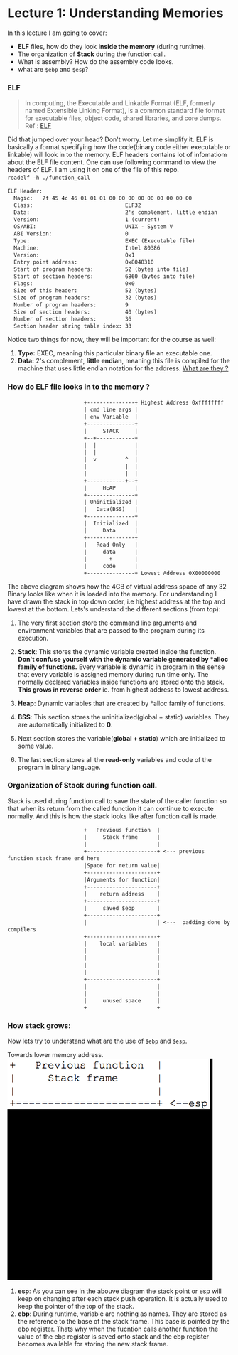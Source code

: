 # Lecture 1: Understanding Memories
In this lecture I am going to cover:
* **ELF** files, how do they look **inside the memory** (during runtime).
* The organization of **Stack** during the function call.
* What is assembly? How do the assembly code looks.
* what are `$ebp` and `$esp`?

### ELF
> In computing, the Executable and Linkable Format (ELF, formerly named Extensible Linking Format), is a common standard file format for executable files, object code, shared libraries, and core dumps.
Ref : [ELF](https://en.wikipedia.org/wiki/Executable_and_Linkable_Format)

Did that jumped over your head? Don't worry. Let me simplify it.
ELF is basically a format specifying how the code(binary code either executable or linkable) will look in to the memory. ELF headers contains lot of infomatiom about the ELF file content. One can use following command to view the headers of ELF. I am using it on one of the file of this repo.  
`readelf -h ./function_call`
```
ELF Header:
  Magic:   7f 45 4c 46 01 01 01 00 00 00 00 00 00 00 00 00
  Class:                             ELF32
  Data:                              2's complement, little endian
  Version:                           1 (current)
  OS/ABI:                            UNIX - System V
  ABI Version:                       0
  Type:                              EXEC (Executable file)
  Machine:                           Intel 80386
  Version:                           0x1
  Entry point address:               0x8048310
  Start of program headers:          52 (bytes into file)
  Start of section headers:          6860 (bytes into file)
  Flags:                             0x0
  Size of this header:               52 (bytes)
  Size of program headers:           32 (bytes)
  Number of program headers:         9
  Size of section headers:           40 (bytes)
  Number of section headers:         36
  Section header string table index: 33
```
Notice two things for now, they will be important for the course as well:
1. **Type:** EXEC, meaning this particular binary file an executable one.
2. **Data:** 2's complement, **little endian**, meaning this file is compiled
for the machine that uses little endian notation for the address. [What are they ?](https://en.wikipedia.org/wiki/Endianness)

### How do ELF file looks in to the memory ?
```
                        +---------------+ Highest Address 0xffffffff
                        | cmd line args |
                        | env Variable  |
                        +---------------+
                        |     STACK     |
                        +--+------------+
                        |  |            |
                        |  |            |
                        |  v         ^  |
                        |            |  |
                        |            |  |
                        +------------+--+
                        |     HEAP      |
                        +---------------+
                        | Uninitialized |
                        |   Data(BSS)   |
                        +---------------+
                        |  Initialized  |
                        |     Data      |
                        +---------------+
                        |   Read Only   |
                        |     data      |
                        |       +       |
                        |     code      |
                        +---------------+ Lowest Address 0X00000000
```
The above diagram shows how the 4GB of virtual address space of any 32 Binary
looks like when it is loaded into the memory. For understanding I have drawn the
stack in top down order, i.e highest address at the top and lowest at the
bottom.
Lets's understand the different sections (from top):
1. The very first section store the command line arguments and environment
variables that are passed to the program during its execution.

2. **Stack**: This stores the dynamic variable created inside the function.
**Don't confuse yourself with the dynamic variable generated by \*alloc family
of functions.** Every variable is dynamic in program in the sense that every
variable is assigned memory during run time only. The normally declared variables
inside functions are stored onto the stack. **This grows in reverse order** ie.
from highest address to lowest address.

3. **Heap**: Dynamic variables that are created by \*alloc family of functions.

4. **BSS**: This section stores the uninitialized(global + static) variables.
They are automatically initialized to **0**.

5. Next section stores the variable(**global + static**) which are initialized
to some value.

6. The last section stores all the **read-only** variables and code of the
program in binary language.

### Organization of Stack during function call.
Stack is used during function call to save the state of the caller function so
that when its return from the called function it can continue to execute
normally. And this is how the stack looks like after function call is made.

```
                        +   Previous function  |
                        |     Stack frame      |
                        |                      |
                        +----------------------+ <--- previous function stack frame end here
                        |Space for return value|
                        +----------------------+
                        |Arguments for function|
                        +----------------------+
                        |    return address    |
                        +----------------------+
                        |     saved $ebp       |
                        +----------------------+
                        |                      | <---  padding done by compilers
                        +----------------------+
                        |    local variables   |
                        |                      |
                        |                      |
                        |                      |
                        |                      |
                        +----------------------+
                        |                      |
                        |                      |
                        |     unused space     |
                        +                      +
```
### How stack grows:
Now lets try to understand what are the use of `$ebp` and `$esp`.  

Towards lower memory address.
![Stack Growth](stack.gif)  
1. **esp**: As you can see in the abouve diagram the stack point or esp will keep on changing after each stack push operation. It is actually used to keep the pointer of the top of the stack.
2. **ebp**: During runtime, variable are nothing as names. They are stored as the reference to the base of the stack frame. This base is pointed by the ebp register. Thats why when the fucntion calls another function the value of the ebp register is saved onto stack and the ebp register becomes available for storing the new stack frame.
